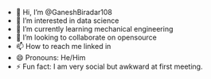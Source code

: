 - 👋 Hi, I’m @GaneshBiradar108
- 👀 I’m interested in data science
- 🌱 I’m currently learning mechanical engineering
- 💞️ I’m looking to collaborate on opensource
- 📫 How to reach me linked in
- 😄 Pronouns: He/Him
- ⚡ Fun fact: I am very social but awkward at first meeting.

<!---
GaneshBiradar108/GaneshBiradar108 is a ✨ special ✨ repository because its `README.md` (this file) appears on your GitHub profile.
You can click the Preview link to take a look at your changes.
--->
